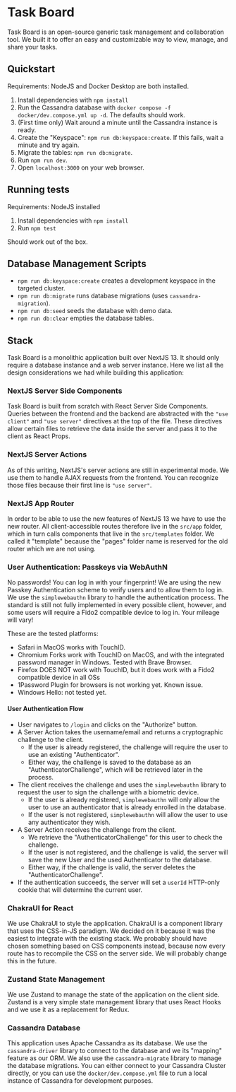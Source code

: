 # Task Board

Task Board is an open-source generic task management and collaboration tool. We built it to offer an easy and customizable way to view, manage, and share your tasks.

## Quickstart

Requirements: NodeJS and Docker Desktop are both installed.

1. Install dependencies with `npm install`
1. Run the Cassandra database with `docker compose -f docker/dev.compose.yml up -d`. The defaults should work.
1. (First time only) Wait around a minute until the Cassandra instance is ready.
1. Create the "Keyspace": `npm run db:keyspace:create`. If this fails, wait a minute and try again.
1. Migrate the tables: `npm run db:migrate`.
1. Run `npm run dev`.
1. Open `localhost:3000` on your web browser.

## Running tests

Requirements: NodeJS installed

1. Install dependencies with `npm install`
1. Run `npm test`

Should work out of the box.

## Database Management Scripts

- `npm run db:keyspace:create` creates a development keyspace in the targeted cluster.
- `npm run db:migrate` runs database migrations (uses `cassandra-migration`).
- `npm run db:seed` seeds the database with demo data.
- `npm run db:clear` empties the database tables.

## Stack

Task Board is a monolithic application built over NextJS 13. It should only require a database instance and a web server instance. Here we list all the design considerations we had while building this application:

### NextJS Server Side Components

Task Board is built from scratch with React Server Side Components. Queries between the frontend and the backend are abstracted with the `"use client"` and `"use server"` directives at the top of the file. These directives allow certain files to retrieve the data inside the server and pass it to the client as React Props.

### NextJS Server Actions

As of this writing, NextJS's server actions are still in experimental mode. We use them to handle AJAX requests from the frontend. You can recognize those files because their first line is `"use server"`.

### NextJS App Router

In order to be able to use the new features of NextJS 13 we have to use the new router. All client-accessible routes therefore live in the `src/app` folder, which in turn calls components that live in the `src/templates` folder. We called it "template" because the "pages" folder name is reserved for the old router which we are not using.

### User Authentication: Passkeys via WebAuthN

No passwords! You can log in with your fingerprint! We are using the new Passkey Authentication scheme to verify users and to allow them to log in. We use the `simplewebauthn` library to handle the authentication process. The standard is still not fully implemented in every possible client, however, and some users will require a Fido2 compatible device to log in. Your mileage will vary!

These are the tested platforms:

- Safari in MacOS works with TouchID.
- Chromium Forks work with TouchID on MacOS, and with the integrated password manager in Windows. Tested with Brave Browser.
- Firefox DOES NOT work with TouchID, but it does work with a Fido2 compatible device in all OSs
- 1Password Plugin for browsers is not working yet. Known issue.
- Windows Hello: not tested yet.

#### User Authentication Flow

- User navigates to `/login` and clicks on the "Authorize" button.
- A Server Action takes the username/email and returns a cryptographic challenge to the client.
  - If the user is already registered, the challenge will require the user to use an existing "Authenticator".
  - Either way, the challenge is saved to the database as an "AuthenticatorChallenge", which will be retrieved later in the process.
- The client receives the challenge and uses the `simplewebauthn` library to request the user to sign the challenge with a biometric device.
  - If the user is already registered, `simplewebauthn` will only allow the user to use an authenticator that is already enrolled in the database.
  - If the user is not registered, `simplewebauthn` will allow the user to use any authenticator they wish.
- A Server Action receives the challenge from the client.
  - We retrieve the "AuthenticatorChallenge" for this user to check the challenge.
  - If the user is not registered, and the challenge is valid, the server will save the new User and the used Authenticator to the database.
  - Either way, if the challenge is valid, the server deletes the "AuthenticatorChallenge".
- If the authentication succeeds, the server will set a `userId` HTTP-only cookie that will determine the current user.

### ChakraUI for React

We use ChakraUI to style the application. ChakraUI is a component library that uses the CSS-in-JS paradigm. We decided on it because it was the easiest to integrate with the existing stack. We probably should have chosen something based on CSS components instead, because now every route has to recompile the CSS on the server side. We will probably change this in the future.

### Zustand State Management

We use Zustand to manage the state of the application on the client side. Zustand is a very simple state management library that uses React Hooks and we use it as a replacement for Redux.

### Cassandra Database

This application uses Apache Cassandra as its database. We use the `cassandra-driver` library to connect to the database and we its "mapping" feature as our ORM. We also use the `cassandra-migrate` library to manage the database migrations. You can either connect to your Cassandra Cluster directly, or you can use the `docker/dev.compose.yml` file to run a local instance of Cassandra for development purposes.
